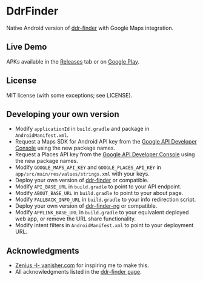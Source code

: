 DdrFinder
=========

Native Android version of [ddr-finder](https://github.com/Andrew67/ddr-finder) with Google Maps integration.

Live Demo
---------
APKs available in the [Releases](https://github.com/Andrew67/DdrFinder/releases) tab or on [Google Play](https://play.google.com/store/apps/details?id=com.andrew67.ddrfinder).

License
-------
MIT license (with some exceptions; see LICENSE).

Developing your own version
---------------------------
* Modify `applicationId` in `build.gradle` and package in `AndroidManifest.xml`.
* Request a Maps SDK for Android API key from the [Google API Developer Console](https://console.cloud.google.com/apis/dashboard) using the new package names.
* Request a Places API key from the [Google API Developer Console](https://console.cloud.google.com/apis/dashboard) using the new package names.
* Modify `GOOGLE_MAPS_API_KEY` and `GOOGLE_PLACES_API_KEY` in `app/src/main/res/values/strings.xml` with your keys.
* Deploy your own version of [ddr-finder](https://github.com/Andrew67/ddr-finder) or compatible.
* Modify `API_BASE_URL` in `build.gradle` to point to your API endpoint.
* Modify `ABOUT_BASE_URL` in `build.gradle` to point to your about page.
* Modify `FALLBACK_INFO_URL` in `build.gradle` to your info redirection script.
* Deploy your own version of [ddr-finder-ng](https://github.com/Andrew67/ddr-finder-ng) or compatible.
* Modify `APPLINK_BASE_URL` in `build.gradle` to your equivalent deployed web app, or remove the URL share functionality.
* Modify intent filters in `AndroidManifest.xml` to point to your deployment URL.

Acknowledgments
---------------
* [Zenius -I- vanisher.com](https://zenius-i-vanisher.com/) for inspiring me to make this.
* All acknowledgments listed in the [ddr-finder page](https://github.com/Andrew67/ddr-finder#acknowledgments).
